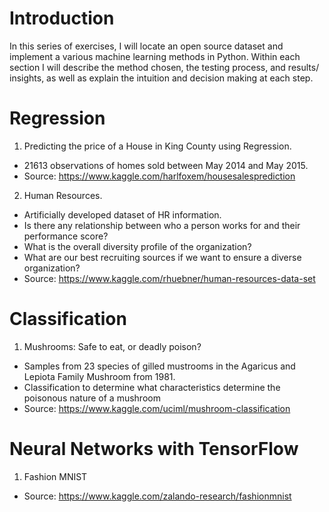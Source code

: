 # Introduction

In this series of exercises, I will locate an open source dataset and implement a various machine learning methods in Python. Within each section I will describe the method chosen, the testing process, and results/ insights, as well as explain the intuition and decision making at each step.

# Regression

1. Predicting the price of a House in King County using Regression.

* 21613 observations of homes sold between May 2014 and May 2015.
* Source: https://www.kaggle.com/harlfoxem/housesalesprediction

2. Human Resources.

* Artificially developed dataset of HR information.
* Is there any relationship between who a person works for and their performance score?
* What is the overall diversity profile of the organization?
* What are our best recruiting sources if we want to ensure a diverse organization?
* Source: https://www.kaggle.com/rhuebner/human-resources-data-set

# Classification

1. Mushrooms: Safe to eat, or deadly poison?

* Samples from 23 species of gilled mustrooms in the Agaricus and Lepiota Family Mushroom from 1981.
* Classification to determine what characteristics determine the poisonous nature of a mushroom
* Source: https://www.kaggle.com/uciml/mushroom-classification

# Neural Networks with TensorFlow

1. Fashion MNIST

* Source: https://www.kaggle.com/zalando-research/fashionmnist
